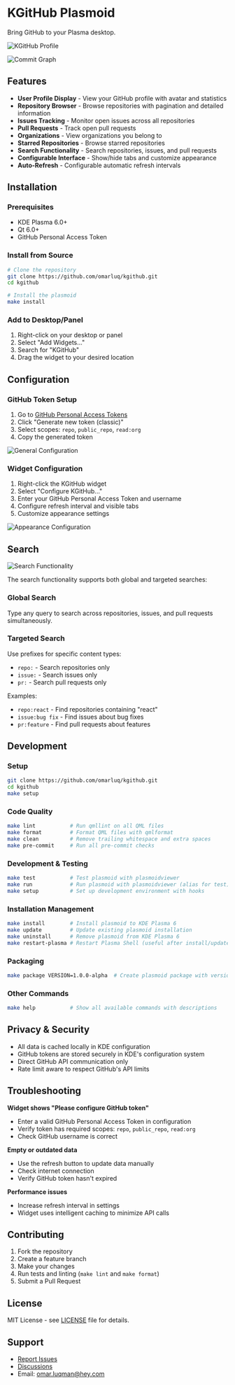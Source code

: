 # KGitHub Plasmoid

Bring GitHub to your Plasma desktop.

![KGitHub Profile](screenshots/profile.png)

![Commit Graph](screenshots/commitgraph.png)

## Features

- **User Profile Display** - View your GitHub profile with avatar and statistics
- **Repository Browser** - Browse repositories with pagination and detailed information
- **Issues Tracking** - Monitor open issues across all repositories
- **Pull Requests** - Track open pull requests
- **Organizations** - View organizations you belong to
- **Starred Repositories** - Browse starred repositories
- **Search Functionality** - Search repositories, issues, and pull requests
- **Configurable Interface** - Show/hide tabs and customize appearance
- **Auto-Refresh** - Configurable automatic refresh intervals

## Installation

### Prerequisites

- KDE Plasma 6.0+
- Qt 6.0+
- GitHub Personal Access Token

### Install from Source

```bash
# Clone the repository
git clone https://github.com/omarluq/kgithub.git
cd kgithub

# Install the plasmoid
make install
```

### Add to Desktop/Panel

1. Right-click on your desktop or panel
2. Select "Add Widgets..."
3. Search for "KGitHub"
4. Drag the widget to your desired location

## Configuration

### GitHub Token Setup

1. Go to [GitHub Personal Access Tokens](https://github.com/settings/tokens)
2. Click "Generate new token (classic)"
3. Select scopes: `repo`, `public_repo`, `read:org`
4. Copy the generated token

![General Configuration](screenshots/generalconfig.png)

### Widget Configuration

1. Right-click the KGitHub widget
2. Select "Configure KGitHub..."
3. Enter your GitHub Personal Access Token and username
4. Configure refresh interval and visible tabs
5. Customize appearance settings

![Appearance Configuration](screenshots/appearanceconfig.png)

## Search

![Search Functionality](screenshots/search.png)

The search functionality supports both global and targeted searches:

### Global Search
Type any query to search across repositories, issues, and pull requests simultaneously.

### Targeted Search
Use prefixes for specific content types:
- `repo:` - Search repositories only
- `issue:` - Search issues only
- `pr:` - Search pull requests only

Examples:
- `repo:react` - Find repositories containing "react"
- `issue:bug fix` - Find issues about bug fixes
- `pr:feature` - Find pull requests about features


## Development

### Setup

```bash
git clone https://github.com/omarluq/kgithub.git
cd kgithub
make setup
```

### Code Quality

```bash
make lint           # Run qmllint on all QML files
make format         # Format QML files with qmlformat
make clean          # Remove trailing whitespace and extra spaces
make pre-commit     # Run all pre-commit checks
```

### Development & Testing

```bash
make test           # Test plasmoid with plasmoidviewer
make run            # Run plasmoid with plasmoidviewer (alias for test)
make setup          # Set up development environment with hooks
```

### Installation Management

```bash
make install        # Install plasmoid to KDE Plasma 6
make update         # Update existing plasmoid installation
make uninstall      # Remove plasmoid from KDE Plasma 6
make restart-plasma # Restart Plasma Shell (useful after install/update)
```

### Packaging

```bash
make package VERSION=1.0.0-alpha  # Create plasmoid package with version
```

### Other Commands

```bash
make help           # Show all available commands with descriptions
```

## Privacy & Security

- All data is cached locally in KDE configuration
- GitHub tokens are stored securely in KDE's configuration system
- Direct GitHub API communication only
- Rate limit aware to respect GitHub's API limits

## Troubleshooting

**Widget shows "Please configure GitHub token"**
- Enter a valid GitHub Personal Access Token in configuration
- Verify token has required scopes: `repo`, `public_repo`, `read:org`
- Check GitHub username is correct

**Empty or outdated data**
- Use the refresh button to update data manually
- Check internet connection
- Verify GitHub token hasn't expired

**Performance issues**
- Increase refresh interval in settings
- Widget uses intelligent caching to minimize API calls

## Contributing

1. Fork the repository
2. Create a feature branch
3. Make your changes
4. Run tests and linting (`make lint` and `make format`)
5. Submit a Pull Request

## License

MIT License - see [LICENSE](LICENSE) file for details.

## Support

- [Report Issues](https://github.com/omarluq/kgithub/issues)
- [Discussions](https://github.com/omarluq/kgithub/discussions)
- Email: omar.luqman@hey.com
